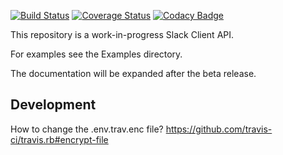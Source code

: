 [![Build Status](https://travis-ci.com/matthijsthoolen/Slacky.svg?branch=master)](https://travis-ci.com/matthijsthoolen/Slacky) [![Coverage Status](https://coveralls.io/repos/github/matthijsthoolen/Slacky/badge.svg?branch=master)](https://coveralls.io/github/matthijsthoolen/Slacky?branch=master) [![Codacy Badge](https://api.codacy.com/project/badge/Grade/26a32938776a4b7f9825680b7a4faff3)](https://www.codacy.com/app/matthijsthoolen/Slacky?utm_source=github.com&amp;utm_medium=referral&amp;utm_content=matthijsthoolen/Slacky&amp;utm_campaign=Badge_Grade)

This repository is a work-in-progress Slack Client API. 

For examples see the Examples directory.

The documentation will be expanded after the beta release.

## Development

How to change the .env.trav.enc file? https://github.com/travis-ci/travis.rb#encrypt-file
